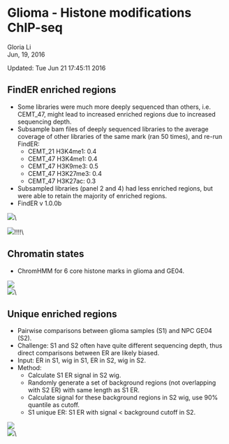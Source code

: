 # Glioma - Histone modifications ChIP-seq
Gloria Li  
Jun, 19, 2016  

Updated: Tue Jun 21 17:45:11 2016



## FindER enriched regions 
* Some libraries were much more deeply sequenced than others, i.e. CEMT_47, might lead to increased enriched regions due to increased sequencing depth.     
* Subsample bam files of deeply sequenced libraries to the average coverage of other libraries of the same mark (ran 50 times), and re-run FindER:   
	+ CEMT_21 H3K4me1: 0.4
	+ CEMT_47 H3K4me1: 0.4
	+ CEMT_47 H3K9me3: 0.5
	+ CEMT_47 H3K27me3: 0.4
	+ CEMT_47 H3K27ac: 0.3
* Subsampled libraries (panel 2 and 4) had less enriched regions, but were able to retain the majority of enriched regions.    
* FindER v 1.0.0b      

![](ChIPseq_files/figure-html/ER_summary-1.png)\

![](ChIPseq_files/figure-html/ER_subsample-1.png)\![](ChIPseq_files/figure-html/ER_subsample-2.png)\![](ChIPseq_files/figure-html/ER_subsample-3.png)\![](ChIPseq_files/figure-html/ER_subsample-4.png)\![](ChIPseq_files/figure-html/ER_subsample-5.png)\


## Chromatin states       
* ChromHMM for 6 core histone marks in glioma and GE04.     

![](ChIPseq_files/figure-html/chromHMM-1.png)\
![](ChIPseq_files/figure-html/chromHMM_summary-1.png)\


## Unique enriched regions 
* Pairwise comparisons between glioma samples (S1) and NPC GE04 (S2).   
* Challenge: S1 and S2 often have quite different sequencing depth, thus direct comparisons between ER are likely biased.     
* Input: ER in S1, wig in S1, ER in S2, wig in S2.   
* Method: 
	+ Calculate S1 ER signal in S2 wig.    
	+ Randomly generate a set of background regions (not overlapping with S2 ER) with same length as S1 ER.   
	+ Calculate signal for these background regions in S2 wig, use 90% quantile as cutoff. 
	+ S1 unique ER: S1 ER with signal < background cutoff in S2.     

![](ChIPseq_files/figure-html/unique_ER_method-1.png)\
![](ChIPseq_files/figure-html/unique_ER_summary-1.png)\


